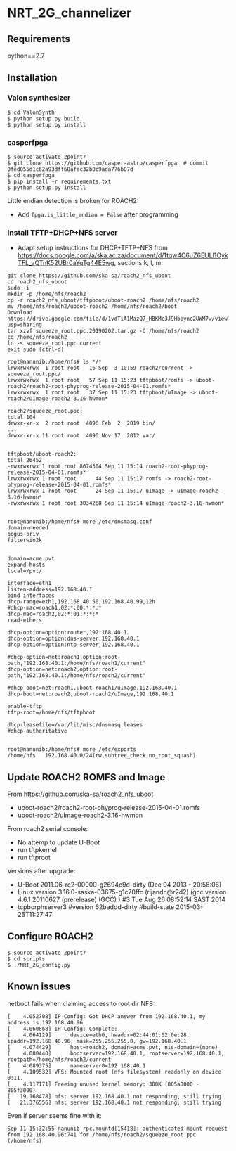 # NRT_2G_channelizer



## Requirements

python==2.7


## Installation

### Valon synthesizer

```
$ cd ValonSynth
$ python setup.py build
$ python setup.py install
```

### casperfpga

```
$ source activate 2point7
$ git clone https://github.com/casper-astro/casperfpga  # commit 0fed055d1c62a93dff68afec32b0c9ada776b07d
$ cd casperfpga
$ pip install -r requirements.txt
$ python setup.py install
```

Little endian detection is broken for ROACH2:

- Add ```fpga.is_little_endian = False``` after programming

### Install TFTP+DHCP+NFS server
- Adapt setup instructions for DHCP+TFTP+NFS from https://docs.google.com/a/ska.ac.za/document/d/1tqw4C6uZ6EULl1OykTFL_vQTnK52UBr0aYqTg44E5wg, sections k, l, m.

```
git clone https://github.com/ska-sa/roach2_nfs_uboot
cd roach2_nfs_uboot
sudo -i
mkdir -p /home/nfs/roach2
cp -r roach2_nfs_uboot/tftpboot/uboot-roach2 /home/nfs/roach2
mv /home/nfs/roach2/uboot-roach2 /home/nfs/roach2/boot
Download https://drive.google.com/file/d/1vdTiA1MazQ7_HBKMc3J9Hbpync2UWM7w/view?usp=sharing
tar xzvf squeeze_root.ppc.20190202.tar.gz -C /home/nfs/roach2
cd /home/nfs/roach2
ln -s squeeze_root.ppc current
exit sudo (ctrl-d)
```


```
root@nanunib:/home/nfs# ls */*
lrwxrwxrwx  1 root root   16 Sep  3 10:59 roach2/current -> squeeze_root.ppc/
lrwxrwxrwx  1 root root   57 Sep 11 15:23 tftpboot/romfs -> uboot-roach2/roach2-root-phyprog-release-2015-04-01.romfs*
lrwxrwxrwx  1 root root   37 Sep 11 15:23 tftpboot/uImage -> uboot-roach2/uImage-roach2-3.16-hwmon*

roach2/squeeze_root.ppc:
total 104
drwxr-xr-x  2 root root  4096 Feb  2  2019 bin/
...
drwxr-xr-x 11 root root  4096 Nov 17  2012 var/


tftpboot/uboot-roach2:
total 26452
-rwxrwxrwx 1 root root 8674304 Sep 11 15:14 roach2-root-phyprog-release-2015-04-01.romfs*
lrwxrwxrwx 1 root root      44 Sep 11 15:17 romfs -> roach2-root-phyprog-release-2015-04-01.romfs*
lrwxrwxrwx 1 root root      24 Sep 11 15:17 uImage -> uImage-roach2-3.16-hwmon*
-rwxrwxrwx 1 root root 3034268 Sep 11 15:14 uImage-roach2-3.16-hwmon*


root@nanunib:/home/nfs# more /etc/dnsmasq.conf
domain-needed
bogus-priv
filterwin2k


domain=acme.pvt
expand-hosts
local=/pvt/ 

interface=eth1
listen-address=192.168.40.1
bind-interfaces
dhcp-range=eth1,192.168.40.50,192.168.40.99,12h
#dhcp-mac=roach1,02:*:00:*:*:*
dhcp-mac=roach2,02:*:01:*:*:*
read-ethers

dhcp-option=option:router,192.168.40.1
dhcp-option=option:dns-server,192.168.40.1
dhcp-option=option:ntp-server,192.168.40.1

#dhcp-option=net:roach1,option:root-path,"192.168.40.1:/home/nfs/roach1/current"
dhcp-option=net:roach2,option:root-path,"192.168.40.1:/home/nfs/roach2/current"

#dhcp-boot=net:roach1,uboot-roach1/uImage,192.168.40.1
dhcp-boot=net:roach2,uboot-roach2/uImage,192.168.40.1

enable-tftp
tftp-root=/home/nfs/tftpboot

dhcp-leasefile=/var/lib/misc/dnsmasq.leases
#dhcp-authoritative


root@nanunib:/home/nfs# more /etc/exports
/home/nfs	192.168.40.0/24(rw,subtree_check,no_root_squash)
```


## Update ROACH2 ROMFS and Image
From https://github.com/ska-sa/roach2_nfs_uboot

- uboot-roach2/roach2-root-phyprog-release-2015-04-01.romfs
- uboot-roach2/uImage-roach2-3.16-hwmon

From roach2 serial console:

- No attemp to update U-Boot
- run tftpkernel
- run tftproot

Versions after upgrade:

- U-Boot 2011.06-rc2-00000-g2694c9d-dirty (Dec 04 2013 - 20:58:06)
- Linux version 3.16.0-saska-03675-g1c70ffc (rijandn@r2d2) (gcc version 4.6.1 20110627 (prerelease) (GCC) ) #3 Tue Aug 26 08:52:14 SAST 2014
- tcpborphserver3 #version 62baddd-dirty #build-state 2015-03-25T11:27:47




## Configure ROACH2

```
$ source activate 2point7
$ cd scripts
$ ./NRT_2G_config.py
```



## Known issues
netboot fails when claiming access to root dir NFS:
```
[    4.052708] IP-Config: Got DHCP answer from 192.168.40.1, my address is 192.168.40.96
[    4.060868] IP-Config: Complete:
[    4.064129]      device=eth0, hwaddr=02:44:01:02:0e:28, ipaddr=192.168.40.96, mask=255.255.255.0, gw=192.168.40.1
[    4.074429]      host=roach2, domain=acme.pvt, nis-domain=(none)
[    4.080440]      bootserver=192.168.40.1, rootserver=192.168.40.1, rootpath=/home/nfs/roach2/current
[    4.089375]      nameserver0=192.168.40.1
[    4.109532] VFS: Mounted root (nfs filesystem) readonly on device 0:11.
[    4.117171] Freeing unused kernel memory: 300K (805a8000 - 805f3000)
[   19.168478] nfs: server 192.168.40.1 not responding, still trying
[   21.376556] nfs: server 192.168.40.1 not responding, still trying
```

Even if server seems fine with it:
```
Sep 11 15:32:55 nanunib rpc.mountd[15418]: authenticated mount request from 192.168.40.96:741 for /home/nfs/roach2/squeeze_root.ppc (/home/nfs)
```
